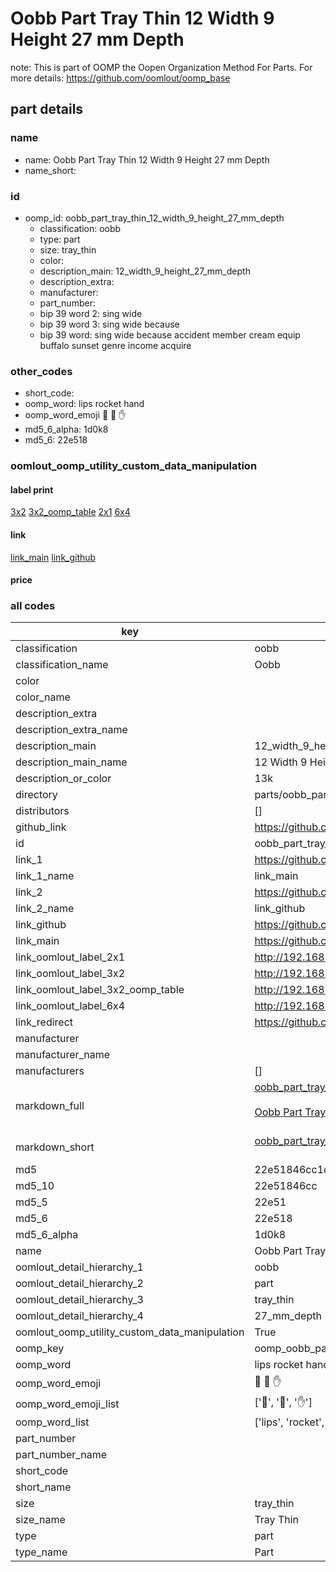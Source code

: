 # Oobb Part Tray Thin 12 Width 9 Height 27 mm Depth  

note: This is part of OOMP the Oopen Organization Method For Parts. For more details: https://github.com/oomlout/oomp_base

##  part details
  







### name
* name: Oobb Part Tray Thin 12 Width 9 Height 27 mm Depth
* name_short: 
### id
* oomp_id: oobb_part_tray_thin_12_width_9_height_27_mm_depth
  * classification: oobb
  * type: part
  * size: tray_thin
  * color: 
  * description_main: 12_width_9_height_27_mm_depth
  * description_extra: 
  * manufacturer: 
  * part_number: 
  * bip 39 word 2: sing wide
  * bip 39 word 3: sing wide because
  * bip 39 word: sing wide because accident member cream equip buffalo sunset genre income acquire

### other_codes
* short_code: 
* oomp_word: lips rocket hand
* oomp_word_emoji :lips: :rocket: :hand:
* md5_6_alpha: 1d0k8
* md5_6: 22e518






### oomlout_oomp_utility_custom_data_manipulation
#### label print
[3x2](http://192.168.1.245:1112/?label=oomp%201d0k8)
[3x2_oomp_table](http://192.168.1.108:1112/?label=oomp%201d0k8)
[2x1](http://192.168.1.242:1112/?label=oomp%201d0k8)
[6x4](http://192.168.1.55:1112/?label=oomp%201d0k8)    

#### link

[link_main](https://github.com/oomlout/oomlout_oomp_version_1_messy/tree/main/parts/oobb_part_tray_thin_12_width_9_height_27_mm_depth) [link_github](https://github.com/oomlout/oomlout_oomp_version_1_messy/tree/main/parts/oobb_part_tray_thin_12_width_9_height_27_mm_depth)                             

#### price







### all codes 
| key | value |  
| --- | --- |  
| classification | oobb |  
| classification_name | Oobb |  
| color |  |  
| color_name |  |  
| description_extra |  |  
| description_extra_name |  |  
| description_main | 12_width_9_height_27_mm_depth |  
| description_main_name | 12 Width 9 Height 27 mm Depth |  
| description_or_color | 13k |  
| directory | parts/oobb_part_tray_thin_12_width_9_height_27_mm_depth |  
| distributors | [] |  
| github_link | https://github.com/oomlout/oomlout_oomp_part_src/tree/main/parts/oobb_part_tray_thin_12_width_9_height_27_mm_depth |  
| id | oobb_part_tray_thin_12_width_9_height_27_mm_depth |  
| link_1 | https://github.com/oomlout/oomlout_oomp_version_1_messy/tree/main/parts/oobb_part_tray_thin_12_width_9_height_27_mm_depth |  
| link_1_name | link_main |  
| link_2 | https://github.com/oomlout/oomlout_oomp_version_1_messy/tree/main/parts/oobb_part_tray_thin_12_width_9_height_27_mm_depth |  
| link_2_name | link_github |  
| link_github | https://github.com/oomlout/oomlout_oomp_version_1_messy/tree/main/parts/oobb_part_tray_thin_12_width_9_height_27_mm_depth |  
| link_main | https://github.com/oomlout/oomlout_oomp_version_1_messy/tree/main/parts/oobb_part_tray_thin_12_width_9_height_27_mm_depth |  
| link_oomlout_label_2x1 | http://192.168.1.242:1112/?label=oomp%201d0k8 |  
| link_oomlout_label_3x2 | http://192.168.1.245:1112/?label=oomp%201d0k8 |  
| link_oomlout_label_3x2_oomp_table | http://192.168.1.108:1112/?label=oomp%201d0k8 |  
| link_oomlout_label_6x4 | http://192.168.1.55:1112/?label=oomp%201d0k8 |  
| link_redirect | https://github.com/oomlout/oomlout_oomp_version_1_messy/tree/main/parts/oobb_part_tray_thin_12_width_9_height_27_mm_depth |  
| manufacturer |  |  
| manufacturer_name |  |  
| manufacturers | [] |  
| markdown_full | [oobb_part_tray_thin_12_width_9_height_27_mm_depth](none)<br>[](none)<br>[Oobb Part Tray Thin 12 Width 9 Height 27 Mm Depth](none)<br><br> |  
| markdown_short | [oobb_part_tray_thin_12_width_9_height_27_mm_depth](none)<br><br> |  
| md5 | 22e51846cc1da984cbc5601627beae4a |  
| md5_10 | 22e51846cc |  
| md5_5 | 22e51 |  
| md5_6 | 22e518 |  
| md5_6_alpha | 1d0k8 |  
| name | Oobb Part Tray Thin 12 Width 9 Height 27 mm Depth |  
| oomlout_detail_hierarchy_1 | oobb |  
| oomlout_detail_hierarchy_2 | part |  
| oomlout_detail_hierarchy_3 | tray_thin |  
| oomlout_detail_hierarchy_4 | 27_mm_depth |  
| oomlout_oomp_utility_custom_data_manipulation | True |  
| oomp_key | oomp_oobb_part_tray_thin_12_width_9_height_27_mm_depth |  
| oomp_word | lips rocket hand |  
| oomp_word_emoji | :lips: :rocket: :hand: |  
| oomp_word_emoji_list | [':lips:', ':rocket:', ':hand:'] |  
| oomp_word_list | ['lips', 'rocket', 'hand'] |  
| part_number |  |  
| part_number_name |  |  
| short_code |  |  
| short_name |  |  
| size | tray_thin |  
| size_name | Tray Thin |  
| type | part |  
| type_name | Part |  
